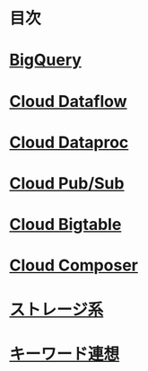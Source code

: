 # 目次

# [BigQuery](BigQuery.md)

# [Cloud Dataflow](Dataflow.md)

# [Cloud Dataproc](Dataproc.md)

# [Cloud Pub/Sub](PubSub.md)

# [Cloud Bigtable](BigTable.md)

# [Cloud Composer](Composer.md)

# [ストレージ系](GCP_Storage.md)

# [キーワード連想](keyword.md)